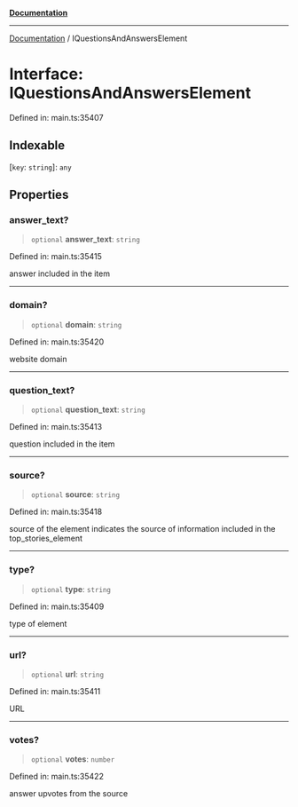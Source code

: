[**Documentation**](../README.md)

***

[Documentation](../README.md) / IQuestionsAndAnswersElement

# Interface: IQuestionsAndAnswersElement

Defined in: main.ts:35407

## Indexable

\[`key`: `string`\]: `any`

## Properties

### answer\_text?

> `optional` **answer\_text**: `string`

Defined in: main.ts:35415

answer included in the item

***

### domain?

> `optional` **domain**: `string`

Defined in: main.ts:35420

website domain

***

### question\_text?

> `optional` **question\_text**: `string`

Defined in: main.ts:35413

question included in the item

***

### source?

> `optional` **source**: `string`

Defined in: main.ts:35418

source of the element
indicates the source of information included in the top_stories_element

***

### type?

> `optional` **type**: `string`

Defined in: main.ts:35409

type of element

***

### url?

> `optional` **url**: `string`

Defined in: main.ts:35411

URL

***

### votes?

> `optional` **votes**: `number`

Defined in: main.ts:35422

answer upvotes from the source
